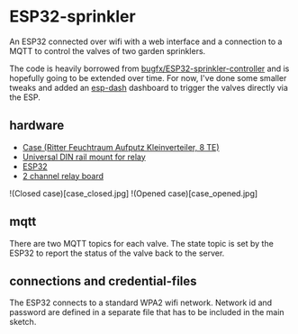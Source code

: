 # ESP32-sprinkler

An ESP32 connected over wifi with a web interface and a connection to a MQTT to control the valves of two garden sprinklers.

The code is heavily borrowed from [bugfx/ESP32-sprinkler-controller](https://github.com/bugfx/) and is hopefully going to be extended over time. For now, I've done some smaller tweaks and added an [esp-dash](https://github.com/ayushsharma82/ESP-DASH) dashboard to trigger the valves directly via the ESP.

## hardware

- [Case (Ritter Feuchtraum Aufputz Kleinverteiler, 8 TE)](https://www.rev.de/DE_produkt_6433.ahtml)
- [Universal DIN rail mount for relay](https://www.thingiverse.com/thing:3441147/files)
- [ESP32](https://www.az-delivery.de/en/products/esp32-developmentboard)
- [2 channel relay board](https://www.az-delivery.de/en/products/2-relais-modul)

!(Closed case)[case_closed.jpg]
!(Opened case)[case_opened.jpg]

## mqtt

There are two MQTT topics for each valve. The state topic is set by the ESP32 to report the status of the valve back to the server.

## connections and credential-files

The ESP32 connects to a standard WPA2 wifi network. Network id and password are defined in a separate file that has to be included in the main sketch.
